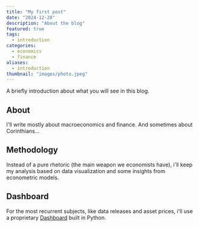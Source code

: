 ```yaml
---
title: "My first post"
date: "2024-12-28"
description: "About the blog"
featured: true
tags:
  - introduction
categories:
  - economics 
  - finance
aliases:
  - introduction
thumbnail: "images/photo.jpeg"
---
```


A briefly introduction about what you will see in this blog. <!--more--> 
## About
I'll write mostly about macroeconomics and finance. And sometimes about Corinthians...

## Methodology
Instead of a pure rhetoric (the main weapon we economists have), i'll keep my analysis based on data visualization and some insights from econometric models.

## Dashboard
For the most recurrent subjects, like data releases and asset prices, i'll use a proprietary [Dashboard](https://lfpazevedo.pythonanywhere.com/) built in Python.
